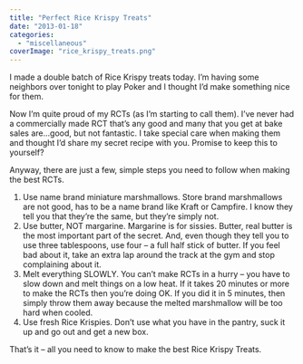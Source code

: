 ```yaml
---
title: "Perfect Rice Krispy Treats"
date: "2013-01-18"
categories: 
  - "miscellaneous"
coverImage: "rice_krispy_treats.png"
---
```


I made a double batch of Rice Krispy treats today. I’m having some neighbors over tonight to play Poker and I thought I’d make something nice for them.

Now I’m quite proud of my RCTs (as I’m starting to call them). I’ve never had a commercially made RCT that’s any good and many that you get at bake sales are…good, but not fantastic. I take special care when making them and thought I’d share my secret recipe with you. Promise to keep this to yourself?

Anyway, there are just a few, simple steps you need to follow when making the best RCTs.

1. Use name brand miniature marshmallows. Store brand marshmallows are not good, has to be a name brand like Kraft or Campfire. I know they tell you that they’re the same, but they’re simply not.
2. Use butter, NOT margarine. Margarine is for sissies. Butter, real butter is the most important part of the secret. And, even though they tell you to use three tablespoons, use four – a full half stick of butter. If you feel bad about it, take an extra lap around the track at the gym and stop complaining about it.
3. Melt everything SLOWLY. You can’t make RCTs in a hurry – you have to slow down and melt things on a low heat. If it takes 20 minutes or more to make the RCTs then you’re doing OK. If you did it in 5 minutes, then simply throw them away because the melted marshmallow will be too hard when cooled.
4. Use fresh Rice Krispies. Don’t use what you have in the pantry, suck it up and go out and get a new box.

That’s it – all you need to know to make the best Rice Krispy Treats.
